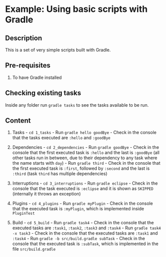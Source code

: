 # Example: Using basic scripts with Gradle

## Description
  This is a set of very simple scripts built with Gradle.

## Pre-requisites
  1. To have Gradle installed

## Checking existing tasks  
  Inside any folder run `gradle tasks` to see the tasks available to be run.

## Content

  1. Tasks
    - `cd 1_tasks`
    - Run `gradle hello goodBye`
    - Check in the console that the tasks executed are `:hello` and `:goodBye`

  2. Dependencies
    - `cd 2_dependencies`
    - Run `gradle goodBye`
    - Check in the console that the first executed task is `:hello` and the last is `:goodBye` (all other tasks run in between, due to their dependency to any task where the name starts with `day`)
    - Run `gradle third`
    - Check in the console that the first executed task is `:first`, followed by `:second` and the last is `:third` (task `third` has multiple dependencies)

  3. Interruptions
    - `cd 3_interruptions`
    - Run `gradle eclipse`
    - Check in the console that the task executed is `:eclipse` and it is shown as `SKIPPED` (internally it throws an exception)

  4. Plugins
    - `cd 4_plugins`
    - Run `gradle myPlugin`
    - Check in the console that the executed task is `:myPlugin`, which is implemented inside `PluginTest`

  5. Build
    - `cd 5_build`
    - Run `gradle task4`
    - Check in the console that the executed tasks are `:task1`, `:task2`, `:task3` and `:task4`
    - Run `gradle task4 -x task3`
    - Check in the console that the executed tasks are `:task1` and `:task4`
    - Run `gradle -b src/build.gradle subTask`
    - Check in the console that the executed task is `:subTask`, which is implemented in the file `src/build.gradle`
